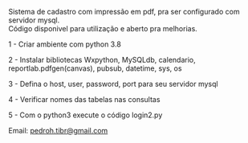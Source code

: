 Sistema de cadastro com impressão em pdf, pra ser configurado com servidor mysql. <br>
Código disponivel para utilização e aberto pra melhorias.

1 - Criar ambiente com python 3.8

2 - Instalar bibliotecas Wxpython, MySQLdb, calendario, reportlab.pdfgen(canvas), pubsub, datetime, sys, os

3 - Defina o host, user, password, port para seu servidor mysql

4 - Verificar nomes das tabelas nas consultas

5 - Com o python3 execute o código login2.py


Email: pedroh.tibr@gmail.com






